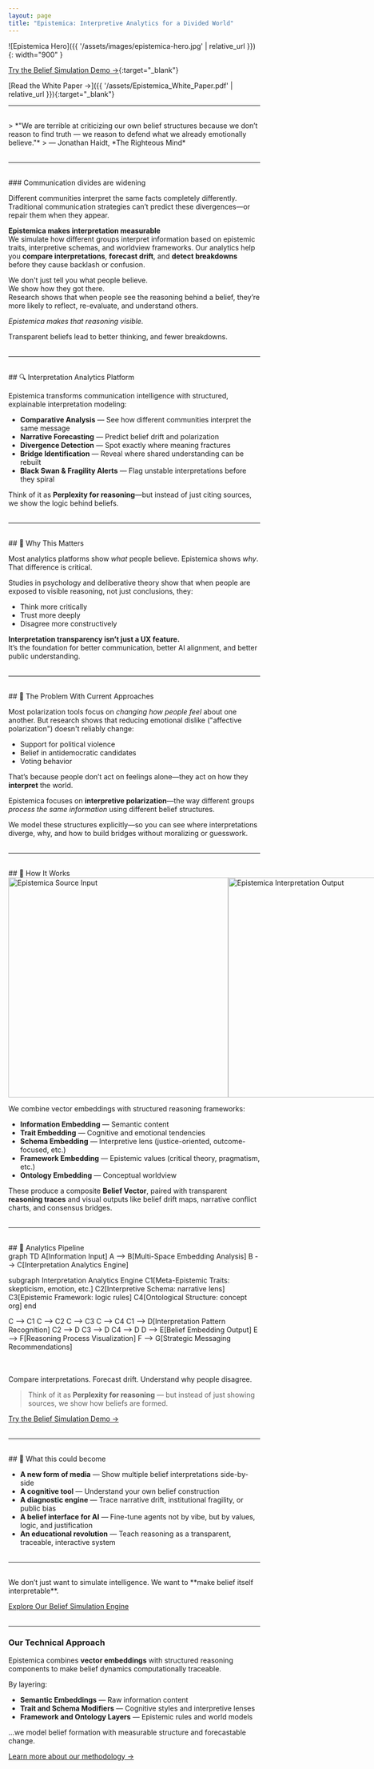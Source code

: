 ```yaml
---
layout: page
title: "Epistemica: Interpretive Analytics for a Divided World"
---
```


![Epistemica Hero]({{ '/assets/images/epistemica-hero.jpg' | relative_url }}){: width="900" }

[Try the Belief Simulation Demo →](https://epistemica.streamlit.app/){:target="_blank"}

[Read the White Paper →]({{ '/assets/Epistemica_White_Paper.pdf' | relative_url }}){:target="_blank"}

---
<br>
> *"We are terrible at criticizing our own belief structures because we don’t reason to find truth — we reason to defend what we already emotionally believe."*  
> — Jonathan Haidt, *The Righteous Mind*<br><br>

---
<br>
### Communication divides are widening

Different communities interpret the same facts completely differently. Traditional communication strategies can’t predict these divergences—or repair them when they appear.

**Epistemica makes interpretation measurable**  
We simulate how different groups interpret information based on epistemic traits, interpretive schemas, and worldview frameworks. Our analytics help you **compare interpretations**, **forecast drift**, and **detect breakdowns** before they cause backlash or confusion.

We don't just tell you what people believe.  
We show how they got there.<br>
Research shows that when people see the reasoning behind a belief, they’re more likely to reflect, re-evaluate, and understand others.  

*Epistemica makes that reasoning visible.*  

Transparent beliefs lead to better thinking, and fewer breakdowns.<br><br>

---
<br>
## 🔍 Interpretation Analytics Platform

Epistemica transforms communication intelligence with structured, explainable interpretation modeling:

- **Comparative Analysis** — See how different communities interpret the same message  
- **Narrative Forecasting** — Predict belief drift and polarization  
- **Divergence Detection** — Spot exactly where meaning fractures  
- **Bridge Identification** — Reveal where shared understanding can be rebuilt  
- **Black Swan & Fragility Alerts** — Flag unstable interpretations before they spiral

Think of it as **Perplexity for reasoning**—but instead of just citing sources, we show the logic behind beliefs.<br><br>

---
<br>
## 🧭 Why This Matters

Most analytics platforms show *what* people believe. Epistemica shows *why*.  
That difference is critical.

Studies in psychology and deliberative theory show that when people are exposed to visible reasoning, not just conclusions, they:
- Think more critically  
- Trust more deeply  
- Disagree more constructively  

**Interpretation transparency isn’t just a UX feature.**  
It’s the foundation for better communication, better AI alignment, and better public understanding.<br><br>

---
<br>
## 🧨 The Problem With Current Approaches

Most polarization tools focus on *changing how people feel* about one another. But research shows that reducing emotional dislike ("affective polarization") doesn't reliably change:
- Support for political violence
- Belief in antidemocratic candidates
- Voting behavior

That’s because people don’t act on feelings alone—they act on how they **interpret** the world.

Epistemica focuses on **interpretive polarization**—the way different groups *process the same information* using different belief structures.

We model these structures explicitly—so you can see where interpretations diverge, why, and how to build bridges without moralizing or guesswork.<br><br>

---
<br>
## 🧠 How It Works

<div style="display: flex; align-items: flex-start;">
  <img src="{{ '/assets/images/sources.png' | relative_url }}" alt="Epistemica Source Input" width="440">
  <img src="{{ '/assets/images/belief_text.png' | relative_url }}" alt="Epistemica Interpretation Output" width="440">
</div>

We combine vector embeddings with structured reasoning frameworks:

- **Information Embedding** — Semantic content  
- **Trait Embedding** — Cognitive and emotional tendencies  
- **Schema Embedding** — Interpretive lens (justice-oriented, outcome-focused, etc.)  
- **Framework Embedding** — Epistemic values (critical theory, pragmatism, etc.)  
- **Ontology Embedding** — Conceptual worldview  

These produce a composite **Belief Vector**, paired with transparent **reasoning traces** and visual outputs like belief drift maps, narrative conflict charts, and consensus bridges.<br><br>

---
<br>
## 🔬 Analytics Pipeline

<div class="mermaid">
graph TD
  A[Information Input]
  A --> B[Multi-Space Embedding Analysis]
  B --> C[Interpretation Analytics Engine]

  subgraph Interpretation Analytics Engine
    C1[Meta-Epistemic Traits: skepticism, emotion, etc.]
    C2[Interpretive Schema: narrative lens]
    C3[Epistemic Framework: logic rules]
    C4[Ontological Structure: concept org]
  end

  C --> C1
  C --> C2
  C --> C3
  C --> C4
  C1 --> D[Interpretation Pattern Recognition]
  C2 --> D
  C3 --> D
  C4 --> D
  D --> E[Belief Embedding Output]
  E --> F[Reasoning Process Visualization]
  F --> G[Strategic Messaging Recommendations]
</div>
<br><br>
Compare interpretations. Forecast drift. Understand why people disagree.

> Think of it as **Perplexity for reasoning** — but instead of just showing sources, we show how beliefs are formed.

[Try the Belief Simulation Demo →](https://epistemica.streamlit.app/)<br><br>

---
<br>
## 🚀 What this could become

- **A new form of media** — Show multiple belief interpretations side-by-side  
- **A cognitive tool** — Understand your own belief construction  
- **A diagnostic engine** — Trace narrative drift, institutional fragility, or public bias  
- **A belief interface for AI** — Fine-tune agents not by vibe, but by values, logic, and justification  
- **An educational revolution** — Teach reasoning as a transparent, traceable, interactive system<br><br>

---
<br>
We don’t just want to simulate intelligence.  
We want to **make belief itself interpretable**.

[Explore Our Belief Simulation Engine](https://epistemica.streamlit.app/)<br><br>

---

### Our Technical Approach

Epistemica combines **vector embeddings** with structured reasoning components to make belief dynamics computationally traceable.

By layering:

- **Semantic Embeddings** — Raw information content  
- **Trait and Schema Modifiers** — Cognitive styles and interpretive lenses  
- **Framework and Ontology Layers** — Epistemic rules and world models  

...we model belief formation with measurable structure and forecastable change.

[Learn more about our methodology →](https://epistemica.streamlit.app/Interpretation_Analytics_Overview)

